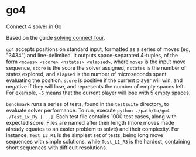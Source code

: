# go4
Connect 4 solver in Go

Based on the guide [solving connect four](http://blog.gamesolver.org/solving-connect-four/).

`go4` accepts positions on standard input, formatted as a series of moves (eg, "3434") and line-delimited. It outputs space-separated 4-tuples, of the form `<moves> <score> <nstates> <elapsed>`, where `moves` is the input move sequence, `score` is the score the solver assigned, `nstates` is the number of states explored, and `elapsed` is the number of microseconds spent evaluating the position. `score` is positive if the current player will win, and negative if they will lose, and represents the number of empty spaces left. For example, `-5` means that the current player will lose with 5 empty spaces.

`benchmark` runs a series of tests, found in the `testsuite` directory, to evaluate solver performance. To run, execute `python ./path/to/go4 ./Test_Lx_Ry [...]`. Each test file contains 1000 test cases, along with expected score. Files are named after their length (more moves made already equates to an easier problem to solve) and their complexity. For instance, `Test_L3_R1` is the simplest set of tests, being long move sequences with simple solutions, while `Test_L1_R3` is the hardest, containing short sequences with difficult resolutions.
